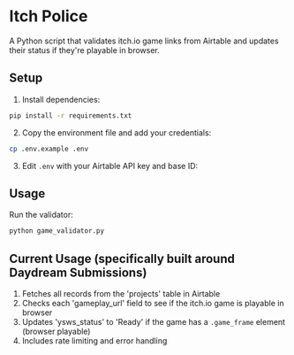 # Itch Police

A Python script that validates itch.io game links from Airtable and updates their status if they're playable in browser.

## Setup

1. Install dependencies:

```bash
pip install -r requirements.txt
```

2. Copy the environment file and add your credentials:

```bash
cp .env.example .env
```

3. Edit `.env` with your Airtable API key and base ID:

## Usage

Run the validator:

```bash
python game_validator.py
```

## Current Usage (specifically built around Daydream Submissions)

1. Fetches all records from the 'projects' table in Airtable
2. Checks each 'gameplay_url' field to see if the itch.io game is playable in browser
3. Updates 'ysws_status' to 'Ready' if the game has a `.game_frame` element (browser playable)
4. Includes rate limiting and error handling
